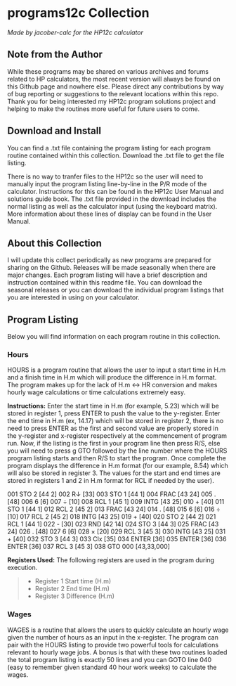 # programs12c Collection

*Made by jacober-calc for the HP12c calculator*

## Note from the Author

While these programs may be shared on various archives and forums related to HP calculators, the most recent version will always be found on this Github page and nowhere else. Please direct any contributions by way of bug reporting or suggestions to the relevant locations within this repo. Thank you for being interested my HP12c program solutions project and helping to make the routines more useful for future users to come.

## Download and Install

You can find a .txt file containing the program listing for each program routine contained within this collection. Download the .txt file to get the file listing.

There is no way to tranfer files to the HP12c so the user will need to manually input the program listing line-by-line in the P/R mode of the calculator. Instructions for this can be found in the HP12c User Manual and solutions guide book. The .txt file provided in the download includes the normal listing as well as the calculator input (using the keyboard matrix). More information about these lines of display can be found in the User Manual.

## About this Collection

I will update this collect periodically as new programs are prepared for sharing on the Github. Releases will be made seasonally when there are major changes. Each program listing will have a brief description and instruction contained within this readme file. You can download the seasonal releases or you can download the individual program listings that you are interested in using on your calculator.

## Program Listing

Below you will find information on each program routine in this collection.

### Hours

HOURS is a program routine that allows the user to input a start time in H.m and a finish time in H.m which will produce the difference in H.m format. The program makes up for the lack of H.m <-> HR conversion and makes hourly wage calculations or time calculations extremely easy.

**Instructions:** Enter the start time in H.m (for example, 5.23) which will be stored in register 1, press ENTER to push the value to the y-register. Enter the end time in H.m (ex, 14.17) which will be stored in register 2, there is no need to press ENTER as the first and second value are properly stored in the y-register and x-register respectively at the commencement of program run. Now, if the listing is the first in your program line then press R/S, else you will need to press g GTO followed by the line number where the HOURS program listing starts and then R/S to start the program. Once complete the program displays the difference in H.m format (for our example, 8.54) which will also be stored in register 3. The values for the start and end times are stored in registers 1 and 2 in H.m format for RCL if needed by the user).

  001 STO 2 [44 2]
  002 R↓ [33]
  003 STO 1 [44 1]
  004 FRAC [43 24]
  005 . [48]
  006 6 [6]
  007 ÷ [10]
  008 RCL 1 [45 1]
  009 INTG [43 25]
  010 + [40]
  011 STO 1 [44 1]
  012 RCL 2 [45 2]
  013 FRAC [43 24]
  014 . [48]
  015 6 [6]
  016 ÷ [10]
  017 RCL 2 [45 2]
  018 INTG [43 25]
  019 + [40]
  020 STO 2 [44 2]
  021 RCL 1 [44 1]
  022 - [30]
  023 RND [42 14]
  024 STO 3 [44 3]
  025 FRAC [43 24]
  026 . [48]
  027 6 [6]
  028 × [20]
  029 RCL 3 [45 3]
  030 INTG [43 25]
  031 + [40]
  032 STO 3 [44 3]
  033 Clx [35]
  034 ENTER [36]
  035 ENTER [36]
  036 ENTER [36]
  037 RCL 3 [45 3]
  038 GTO 000 [43,33,000]

**Registers Used:** The following registers are used in the program during execution.

> - Register 1 Start time (H.m)
> - Register 2 End time (H.m)
> - Register 3 Difference (H.m)

### Wages

WAGES is a routine that allows the users to quickly calculate an hourly wage given the number of hours as an input in the x-register. The program can pair with the HOURS listing to provide two powerful tools for calculations relevant to hourly wage jobs. A bonus is that with these two routines loaded the total program listing is exactly 50 lines and you can GOTO line 040 (easy to remember given standard 40 hour work weeks) to calculate the wages.
